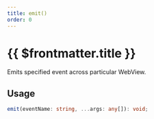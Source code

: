 ```yaml
---
title: emit()
order: 0
---
```


# {{ $frontmatter.title }}

Emits specified event across particular WebView.

## Usage

```ts
emit(eventName: string, ...args: any[]): void;
```
